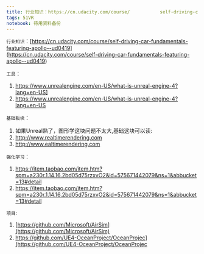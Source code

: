 ```yaml
---
title: 行业知识：https://cn.udacity.com/course/           self-driving-car-fundamentals-featuring-apoll
tags: 51VR
notebook: 待用资料备份
---
```


`行业知识`：[https://cn.udacity.com/course/self-driving-car-fundamentals-featuring-apollo--ud0419]      
(https://cn.udacity.com/course/self-driving-car-fundamentals-featuring-apollo--ud0419)


`工具`：
1. https://www.unrealengine.com/en-US/what-is-unreal-engine-4?lang=en-US]
2. https://www.unrealengine.com/en-US/what-is-unreal-engine-4?lang=en-US

`基础板块`：
1. 如果Unreal熟了，图形学这块问题不太大,基础这块可以读:          
2. http://www.realtimerendering.com
3. http://www.ealtimerendering.com


`强化学习`：
1. https://item.taobao.com/item.htm?spm=a230r.1.14.16.2bd05d75rzxvO2&id=575671442079&ns=1&abbucket=13#detail
2. https://item.taobao.com/item.htm?spm=a230r.1.14.16.2bd05d75rzxvO2&id=575671442079&ns=1&abbucket=13#detail

`项目`:
1. [https://github.com/Microsoft/AirSim](https://github.com/Microsoft/AirSim)         
2. https://github.com/UE4-OceanProject/OceanProjec](https://github.com/UE4-OceanProject/OceanProjec